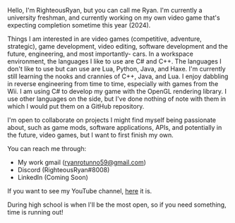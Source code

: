 Hello, I'm RighteousRyan, but you can call me Ryan. I'm currently a university freshman, and currently working on my own video game that's expecting completion sometime this year (2024).

Things I am interested in are video games (competitive, adventure, strategic), game development, video editing, software development and the future, engineering, and most importantly- cars. In a workspace environment, the languages I like to use are C# and C++. The languages I don't like to use but can use are Lua, Python, Java, and Haxe. I'm currently still learning the nooks and crannies of C++, Java, and Lua. I enjoy dabbling in reverse engineering from time to time, especially with games from the Wii. I am using C# to develop my game with the OpenGL rendering library. I use other languages on the side, but I've done nothing of note with them in which I would put them on a GitHub repository.

I'm open to collaborate on projects I might find myself being passionate about, such as game mods, software applications, APIs, and potentially in the future, video games, but I want to first finish my own.

You can reach me through:
  - My work gmail (ryanrotunno59@gmail.com)
  - Discord (RighteousRyan#8008)
  - LinkedIn (Coming Soon)

If you want to see my YouTube channel, [here](https://youtube.com/c/RighteousRyan) it is.

During high school is when I'll be the most open, so if you need something, time is running out!
